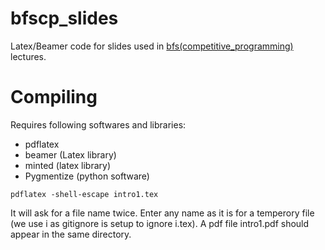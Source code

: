 # bfscp_slides
Latex/Beamer code for slides used in [bfs(competitive_programming)](https://code-drills.com/bfscp) lectures.

# Compiling
Requires following softwares and libraries:

* pdflatex
* beamer (Latex library)
* minted (latex library)
* Pygmentize (python software)

```
pdflatex -shell-escape intro1.tex
```

It will ask for a file name twice. Enter any name as it is for a temperory file (we use i as gitignore is setup to ignore i.tex).
A pdf file intro1.pdf should appear in the same directory. 
